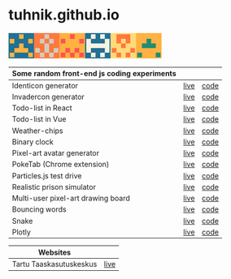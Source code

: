 # tuhnik.github.io
<img src="https://github.com/tuhnik/tuhnik.github.io/blob/master/identicon/img/img.png?raw=true" height="50">

| Some random front-end js coding experiments | | |
|---|---|---|
| Identicon generator | [live](https://tuhnik.github.io/identicon/) | [code](https://github.com/tuhnik/tuhnik.github.io/tree/master/identicon) |
| Invadercon generator | [live](https://tuhnik.github.io/invadercon/) | [code](https://github.com/tuhnik/tuhnik.github.io/tree/master/invadercon) |
| Todo-list in React | [live](https://tuhnik.github.io/todo-react/) | [code](https://github.com/tuhnik/todo-react) |
| Todo-list in Vue| [live](https://tuhnik.github.io/todo-vue/) | [code](https://github.com/tuhnik/todo-vue) |
| Weather-chips | [live](https://tuhnik.github.io/weather-chips) | [code](https://github.com/tuhnik/tuhnik.github.io/tree/master/weather-chips) |
| Binary clock | [live](https://tuhnik.github.io/bin-clock/) | [code](https://github.com/tuhnik/tuhnik.github.io/tree/master/bin-clock) |
| Pixel-art avatar generator | [live](https://tuhnik.github.io/pixel-avatar-generator/) | [code](https://github.com/tuhnik/tuhnik.github.io/tree/master/pixel-avatar-generator) |
| PokeTab (Chrome extension) | [live](https://tuhnik.github.io/poketab/) | [code](https://github.com/tuhnik/tuhnik.github.io/tree/master/poketab) |
| Particles.js test drive | [live](https://tuhnik.github.io/particles/) | [code](https://github.com/tuhnik/tuhnik.github.io/tree/master/particles) |
| Realistic prison simulator | [live](https://tuhnik.github.io/prison-simulator/) | [code](https://github.com/tuhnik/tuhnik.github.io/tree/master/prison-simulator) |
| Multi-user pixel-art drawing board | [live](https://leib.duckdns.org/pix) | [code](https://github.com/tuhnik/tuhnik.github.io/tree/master/pixel-board) |
| Bouncing words | [live](https://tuhnik.github.io/bouncing-words/) | [code](https://github.com/tuhnik/tuhnik.github.io/tree/master/bouncing-words) |
| Snake | [live](https://tuhnik.github.io/snake/) | [code](https://github.com/tuhnik/tuhnik.github.io/tree/master/snake) |
| Plotly | [live](http://leib.duckdns.org/plotly-demo/) | [code](https://github.com/tuhnik/plotly-demo) |

| Websites | |
|---|---|
| Tartu Taaskasutuskeskus| [live](http://taaskasutuskeskus.ee/) |
